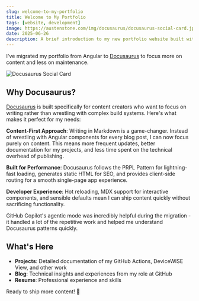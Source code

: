 ```yaml
---
slug: welcome-to-my-portfolio
title: Welcome to My Portfolio
tags: [website, development]
image: https://austenstone.com/img/docusaurus/docusaurus-social-card.jpg
date: 2025-06-26
description: A brief introduction to my new portfolio website built with Docusaurus, showcasing my projects and blog.
---
```


I've migrated my portfolio from Angular to [Docusaurus](https://docusaurus.io/docs) to focus more on content and less on maintenance.

![Docusaurus Social Card](/img/docusaurus/undraw_docusaurus_react.svg)

<!--truncate-->

## Why Docusaurus?

[Docusaurus](https://docusaurus.io/) is built specifically for content creators who want to focus on writing rather than wrestling with complex build systems. Here's what makes it perfect for my needs:

**Content-First Approach**: Writing in Markdown is a game-changer. Instead of wrestling with Angular components for every blog post, I can now focus purely on content. This means more frequent updates, better documentation for my projects, and less time spent on the technical overhead of publishing.

**Built for Performance**: Docusaurus follows the PRPL Pattern for lightning-fast loading, generates static HTML for SEO, and provides client-side routing for a smooth single-page app experience.

**Developer Experience**: Hot reloading, MDX support for interactive components, and sensible defaults mean I can ship content quickly without sacrificing functionality.

GitHub Copilot's agentic mode was incredibly helpful during the migration - it handled a lot of the repetitive work and helped me understand Docusaurus patterns quickly.

## What's Here

- **Projects**: Detailed documentation of my GitHub Actions, DeviceWISE View, and other work
- **Blog**: Technical insights and experiences from my role at GitHub
- **Resume**: Professional experience and skills

Ready to ship more content! 🚀
